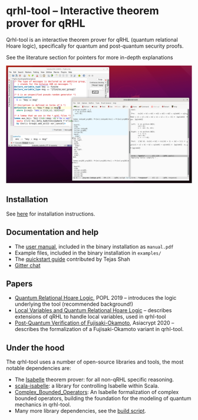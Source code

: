 # qrhl-tool – Interactive theorem prover for qRHL

Qrhl-tool is an interactive theorem prover for qRHL (quantum relational Hoare logic),
specifically for quantum and post-quantum security proofs.

See the literature section for pointers for more in-depth explanations

![Screenshot of qrhl-tool](screenshot.png)

## Installation

See [here](install.md) for installation instructions.

## Documentation and help

* The [user manual](manual-0.6.pdf), included in the binary installation as `manual.pdf`
* Example files, included in the binary installation in `examples/`
* The [quickstart guide](quickstart_guide-qRHL-tool.pdf) contributed by Tejas Shah
* [Gitter chat](https://gitter.im/dominique-unruh/qrhl-tool)

## Papers

* [Quantum Relational Hoare Logic](https://arxiv.org/abs/1802.03188), POPL 2019 – introduces the logic underlying the tool (recommended background!)
* [Local Variables and Quantum Relational Hoare Logic](https://arxiv.org/pdf/2007.14155.pdf) – describes extensions of qRHL to handle local variables, used in qrhl-tool
* [Post-Quantum Verification of Fujisaki-Okamoto](https://eprint.iacr.org/2020/962.pdf), Asiacrypt 2020 – describes the formalization of a Fujisaki-Okamoto variant in qrhl-tool.

## Under the hood

The qrhl-tool uses a number of open-source libraries and tools, the most notable dependencies are:

* The [Isabelle](https://isabelle.in.tum.de/) theorem prover: for all non-qRHL specific reasoning.
* [scala-isabelle](https://github.com/dominique-unruh/scala-isabelle): a library for controlling Isabelle within Scala.
* [Complex_Bounded_Operators](https://www.isa-afp.org/entries/Complex_Bounded_Operators.html): An Isabelle formalization of complex bounded operators, building the foundation for the modeling of quantum mechanics in qrhl-tool.
* Many more library dependencies, see the [build script](https://github.com/dominique-unruh/qrhl-tool/blob/master/build.sbt).
